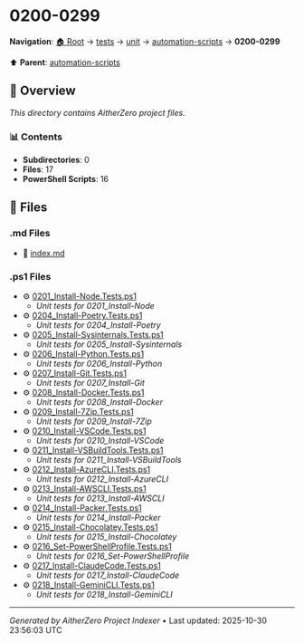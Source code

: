 # 0200-0299

**Navigation**: [🏠 Root](../../../../index.md) → [tests](../../../index.md) → [unit](../../index.md) → [automation-scripts](../index.md) → **0200-0299**

⬆️ **Parent**: [automation-scripts](../index.md)

## 📖 Overview

*This directory contains AitherZero project files.*

### 📊 Contents

- **Subdirectories**: 0
- **Files**: 17
- **PowerShell Scripts**: 16

## 📄 Files

### .md Files

- 📝 [index.md](./index.md)

### .ps1 Files

- ⚙️ [0201_Install-Node.Tests.ps1](./0201_Install-Node.Tests.ps1)
  - *Unit tests for 0201_Install-Node*
- ⚙️ [0204_Install-Poetry.Tests.ps1](./0204_Install-Poetry.Tests.ps1)
  - *Unit tests for 0204_Install-Poetry*
- ⚙️ [0205_Install-Sysinternals.Tests.ps1](./0205_Install-Sysinternals.Tests.ps1)
  - *Unit tests for 0205_Install-Sysinternals*
- ⚙️ [0206_Install-Python.Tests.ps1](./0206_Install-Python.Tests.ps1)
  - *Unit tests for 0206_Install-Python*
- ⚙️ [0207_Install-Git.Tests.ps1](./0207_Install-Git.Tests.ps1)
  - *Unit tests for 0207_Install-Git*
- ⚙️ [0208_Install-Docker.Tests.ps1](./0208_Install-Docker.Tests.ps1)
  - *Unit tests for 0208_Install-Docker*
- ⚙️ [0209_Install-7Zip.Tests.ps1](./0209_Install-7Zip.Tests.ps1)
  - *Unit tests for 0209_Install-7Zip*
- ⚙️ [0210_Install-VSCode.Tests.ps1](./0210_Install-VSCode.Tests.ps1)
  - *Unit tests for 0210_Install-VSCode*
- ⚙️ [0211_Install-VSBuildTools.Tests.ps1](./0211_Install-VSBuildTools.Tests.ps1)
  - *Unit tests for 0211_Install-VSBuildTools*
- ⚙️ [0212_Install-AzureCLI.Tests.ps1](./0212_Install-AzureCLI.Tests.ps1)
  - *Unit tests for 0212_Install-AzureCLI*
- ⚙️ [0213_Install-AWSCLI.Tests.ps1](./0213_Install-AWSCLI.Tests.ps1)
  - *Unit tests for 0213_Install-AWSCLI*
- ⚙️ [0214_Install-Packer.Tests.ps1](./0214_Install-Packer.Tests.ps1)
  - *Unit tests for 0214_Install-Packer*
- ⚙️ [0215_Install-Chocolatey.Tests.ps1](./0215_Install-Chocolatey.Tests.ps1)
  - *Unit tests for 0215_Install-Chocolatey*
- ⚙️ [0216_Set-PowerShellProfile.Tests.ps1](./0216_Set-PowerShellProfile.Tests.ps1)
  - *Unit tests for 0216_Set-PowerShellProfile*
- ⚙️ [0217_Install-ClaudeCode.Tests.ps1](./0217_Install-ClaudeCode.Tests.ps1)
  - *Unit tests for 0217_Install-ClaudeCode*
- ⚙️ [0218_Install-GeminiCLI.Tests.ps1](./0218_Install-GeminiCLI.Tests.ps1)
  - *Unit tests for 0218_Install-GeminiCLI*

---

*Generated by AitherZero Project Indexer* • Last updated: 2025-10-30 23:56:03 UTC

